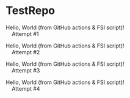 # TestRepo

Hello, World (from GitHub actions & FSI script)!  
&nbsp;&nbsp;&nbsp;&nbsp;Attempt #1

Hello, World (from GitHub actions & FSI script)!  
&nbsp;&nbsp;&nbsp;&nbsp;Attempt #2

Hello, World (from GitHub actions & FSI script)!  
&nbsp;&nbsp;&nbsp;&nbsp;Attempt #3

Hello, World (from GitHub actions & FSI script)!  
&nbsp;&nbsp;&nbsp;&nbsp;Attempt #4
